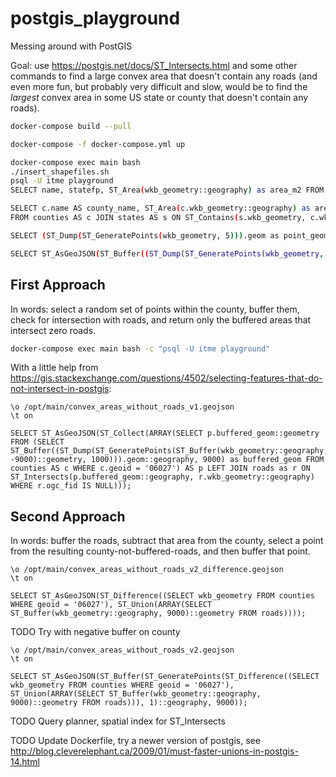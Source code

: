 # postgis_playground

Messing around with PostGIS

Goal: use https://postgis.net/docs/ST_Intersects.html
and some other commands to find a large convex area that doesn't contain any roads
(and even more fun, but probably very difficult and slow, would be to find the
_largest_ convex area in some US state or county that doesn't contain any roads).

```bash
docker-compose build --pull
```

```bash
docker-compose -f docker-compose.yml up
```

```bash
docker-compose exec main bash
./insert_shapefiles.sh
psql -U itme playground
SELECT name, statefp, ST_Area(wkb_geometry::geography) as area_m2 FROM states LIMIT 3;
```

```bash
SELECT c.name AS county_name, ST_Area(c.wkb_geometry::geography) as area_m2
FROM counties AS c JOIN states AS s ON ST_Contains(s.wkb_geometry, c.wkb_geometry) WHERE s.name = 'Illinois' LIMIT 3;
```

```bash
SELECT (ST_Dump(ST_GeneratePoints(wkb_geometry, 5))).geom as point_geom FROM counties AS c WHERE c.geoid = '06027';
```

```bash
SELECT ST_AsGeoJSON(ST_Buffer((ST_Dump(ST_GeneratePoints(wkb_geometry, 5))).geom::geography, 500)) as point_geom FROM counties AS c WHERE c.geoid = '06027';
```

## First Approach

In words: select a random set of points within the county, buffer them, check for intersection with roads, and return only the buffered areas that intersect zero roads.

```bash
docker-compose exec main bash -c "psql -U itme playground"
```

With a little help from https://gis.stackexchange.com/questions/4502/selecting-features-that-do-not-intersect-in-postgis:

```
\o /opt/main/convex_areas_without_roads_v1.geojson
\t on

SELECT ST_AsGeoJSON(ST_Collect(ARRAY(SELECT p.buffered_geom::geometry FROM (SELECT ST_Buffer((ST_Dump(ST_GeneratePoints(ST_Buffer(wkb_geometry::geography, -9000)::geometry, 1000))).geom::geography, 9000) as buffered_geom FROM counties AS c WHERE c.geoid = '06027') AS p LEFT JOIN roads as r ON ST_Intersects(p.buffered_geom::geography, r.wkb_geometry::geography) WHERE r.ogc_fid IS NULL)));
```

## Second Approach

In words: buffer the roads, subtract that area from the county, select a point from the resulting county-not-buffered-roads, and then buffer that point.

```
\o /opt/main/convex_areas_without_roads_v2_difference.geojson
\t on

SELECT ST_AsGeoJSON(ST_Difference((SELECT wkb_geometry FROM counties WHERE geoid = '06027'), ST_Union(ARRAY(SELECT ST_Buffer(wkb_geometry::geography, 9000)::geometry FROM roads))));
```

TODO Try with negative buffer on county

```
\o /opt/main/convex_areas_without_roads_v2.geojson
\t on

SELECT ST_AsGeoJSON(ST_Buffer(ST_GeneratePoints(ST_Difference((SELECT wkb_geometry FROM counties WHERE geoid = '06027'), ST_Union(ARRAY(SELECT ST_Buffer(wkb_geometry::geography, 9000)::geometry FROM roads))), 1)::geography, 9000));
```

TODO Query planner, spatial index for ST_Intersects

TODO Update Dockerfile, try a newer version of postgis, see http://blog.cleverelephant.ca/2009/01/must-faster-unions-in-postgis-14.html
